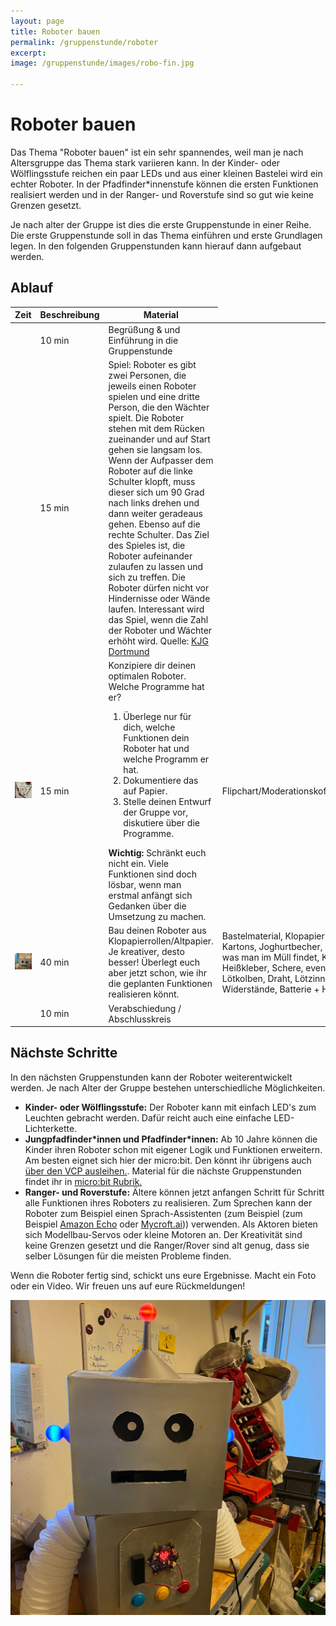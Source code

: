 ```yaml
---
layout: page
title: Roboter bauen
permalink: /gruppenstunde/roboter
excerpt:
image: /gruppenstunde/images/robo-fin.jpg

---
```


# Roboter bauen

Das Thema "Roboter bauen" ist ein sehr spannendes, weil man je nach Altersgruppe das Thema stark variieren kann. In der Kinder- oder Wölflingsstufe reichen ein paar LEDs und aus einer kleinen Bastelei wird ein echter Roboter. In der Pfadfinder*innenstufe
können die ersten Funktionen realisiert werden und in der Ranger- und Roverstufe sind so gut wie keine Grenzen gesetzt.

Je nach alter der Gruppe ist dies die erste Gruppenstunde in einer Reihe. Die erste Gruppenstunde soll in das Thema einführen und erste Grundlagen legen. In den folgenden Gruppenstunden kann hierauf dann aufgebaut werden.

## Ablauf

<table class="table table-striped table-hover">
    <thead>
        <tr>
            <th>Zeit</th>
            <th>Beschreibung</th>
            <th>Material</th>
        </tr>
    </thead>
    <tbody>
        <tr>
            <td></td>
            <td>10 min</td>
            <td>Begrüßung & und Einführung in die Gruppenstunde</td>
            <td></td>
        </tr>
        <tr>
            <td></td>
            <td>15 min</td>
            <td>Spiel: Roboter es gibt zwei Personen, die jeweils einen Roboter spielen und eine dritte Person, die den Wächter spielt. Die Roboter stehen mit dem Rücken zueinander und auf Start gehen sie langsam los. Wenn der Aufpasser dem Roboter auf die linke Schulter klopft, muss dieser sich um 90 Grad nach  links drehen und dann weiter geradeaus gehen. Ebenso auf die rechte Schulter. Das Ziel des Spieles ist, die Roboter aufeinander zulaufen zu lassen und sich zu treffen. Die Roboter dürfen nicht vor Hindernisse oder Wände laufen. Interessant wird das Spiel, wenn die Zahl der Roboter und Wächter erhöht wird. Quelle: <a href="http://kjg-dortmund.de/gruppenstundenspiele/roboter-spiel.html">KJG Dortmund</a></td>
            <td></td>
        </tr>
        <tr>
            <td><img  src="/gruppenstunde/images/roboter-idea.jpg" alt="Roboter Sketching" class="img-rounded img-responsive"/></td>
            <td>15 min</td>
            <td>
                Konzipiere dir deinen optimalen Roboter.<br />Welche Programme hat er?
                <ol>
                    <li>Überlege nur für dich, welche Funktionen dein Roboter hat und welche Programm er hat.</li>
                    <li>Dokumentiere das auf Papier.</li>
                    <li>Stelle deinen Entwurf der Gruppe vor, diskutiere über die Programme.</li>
                </ol>
                <b>Wichtig:</b> Schränkt euch nicht ein. Viele Funktionen sind doch lösbar, wenn man erstmal anfängt sich Gedanken über die Umsetzung zu machen.
            </td>
            <td>Flipchart/Moderationskoffer/Tafel</td>
        </tr>
        <tr>
            <td><img src="/gruppenstunde/images/robo-raw.jpg" alt="Papp Roboter" class="img-rounded img-responsive"/></td>
            <td>40 min</td>
            <td>Bau deinen Roboter aus Klopapierrollen/Altpapier. Je kreativer, desto besser! Überlegt euch aber jetzt schon, wie ihr die geplanten Funktionen realisieren könnt.</td>
            <td>Bastelmaterial, Klopapierrollen, Kartons, Joghurtbecher, alles, was man im Müll findet, Kleber, Heißkleber, Schere, eventuell Lötkolben, Draht, Lötzinn, LEDs, Widerstände, Batterie + Halter</td>
        </tr>
        <tr>
            <td></td>
            <td>10 min</td>
            <td>Verabschiedung / Abschlusskreis</td>
            <td></td>
        </tr>
    </tbody>
</table>


## Nächste Schritte


<div class="row">
    <div class="col-md-9">
        <p>In den nächsten Gruppenstunden kann der Roboter weiterentwickelt werden. Je nach Alter der Gruppe bestehen unterschiedliche Möglichkeiten.</p>
        <ul>
            <li>
                <b>Kinder- oder Wölflingsstufe:</b> Der Roboter kann mit einfach LED's zum Leuchten gebracht werden. Dafür reicht auch eine einfache LED-Lichterkette.
            </li>
            <li>
                <b>Jungpfadfinder*innen und Pfadfinder*innen:</b> Ab 10 Jahre können die Kinder ihren Roboter schon mit eigener Logik und Funktionen erweitern. Am besten eignet sich hier der micro:bit. Den könnt ihr übrigens auch <a href="/material">über den VCP ausleihen.</a>. Material für die nächste Gruppenstunden findet ihr in <a href="/micro-bit/">micro:bit Rubrik.</a>
            </li>
            <li>
                <b>Ranger- und Roverstufe:</b> Ältere können jetzt anfangen Schritt für Schritt alle Funktionen ihres Roboters zu realisieren. Zum Sprechen kann der Roboter zum Beispiel einen Sprach-Assistenten (zum Beispiel (zum Beispiel <a href="https://developer.amazon.com/login.html" target="_blank">Amazon Echo</a> oder <a href="https://mycroft.ai/" target="_blank">Mycroft.ai</a>)) verwenden. Als Aktoren bieten sich Modellbau-Servos oder kleine Motoren an. Der Kreativität sind keine Grenzen gesetzt und die Ranger/Rover sind alt genug, dass sie selber Lösungen für die meisten Probleme finden.
            </li>
        </ul>
        <p>Wenn die Roboter fertig sind, schickt uns eure Ergebnisse. Macht ein Foto oder ein Video. Wir freuen uns auf eure Rückmeldungen!</p>
    </div>
    <div class="col-md-2">
        <img src="/gruppenstunde/images/robo-fin.jpg" alt="Papp Roboter mit LED's und Buttons" class="img-rounded img-responsive"/>
    </div>
</div>
